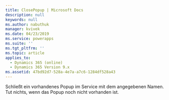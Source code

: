 ```yaml
---
title: ClosePopup | Microsoft Docs
description: null
keywords: null
ms.author: nabuthuk
manager: kvivek
ms.date: 04/23/2019
ms.service: powerapps
ms.suite: ''
ms.tgt_pltfrm: ''
ms.topic: article
applies_to:
  - Dynamics 365 (online)
  - Dynamics 365 Version 9.x
ms.assetid: 47bd92d7-528a-4e7a-a7c6-1284df528a43
---
```


Schließt ein vorhandenes Popup im Service mit dem angegebenen Namen. Tut nichts, wenn das Popup noch nicht vorhanden ist.

